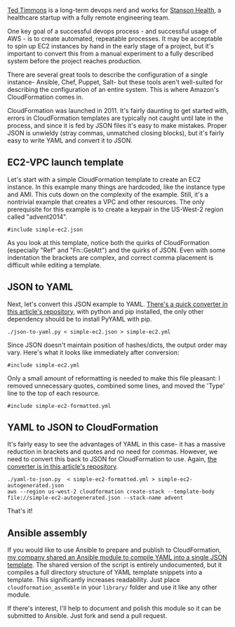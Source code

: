 [Ted Timmons](http://twitter.com/tedder42) is a long-term devops nerd and works for [Stanson Health](http://stansonhealth.com/), a healthcare startup with a fully remote engineering team.

One key goal of a successful devops process - and successful usage of AWS - is to create automated, repeatable processes. It may be acceptable to spin up EC2 instances by hand in the early stage of a project, but it's important to convert this from a manual experiment to a fully described system before the project reaches production.

There are several great tools to describe the configuration of a single instance- Ansible, Chef, Puppet, Salt- but these tools aren't well-suited for describing the configuration of an entire system. This is where Amazon's CloudFormation comes in.

CloudFormation was launched in 2011. It's fairly daunting to get started with, errors in CloudFormation templates are typically not caught until late in the process, and since it is fed by JSON files it's easy to make mistakes. Proper JSON is unwieldy (stray commas, unmatched closing blocks), but it's fairly easy to write YAML and convert it to JSON.

## EC2-VPC launch template

Let's start with a simple CloudFormation template to create an EC2 instance. In this example many things are hardcoded, like the instance type and AMI. This cuts down on the complexity of the example. Still, it's a nontrivial example that creates a VPC and other resources. The only prerequisite for this example is to create a keypair in the US-West-2 region called "advent2014".

    #include simple-ec2.json

As you look at this template, notice both the quirks of CloudFormation (especially "Ref" and "Fn::GetAtt") and the quirks of JSON. Even with some indentation the brackets are complex, and correct comma placement is difficult while editing a template.

## JSON to YAML

Next, let's convert this JSON example to YAML. [There's a quick converter in this article's repository](https://github.com/tedder/aws-advent-2014-yml-cloudformation/json-to-yaml.py), with python and pip installed, the only other dependency should be to install PyYAML with pip.

    ./json-to-yaml.py < simple-ec2.json > simple-ec2.yml

Since JSON doesn't maintain position of hashes/dicts, the output order may vary. Here's what it looks like immediately after conversion:

    #include simple-ec2.yml

Only a small amount of reformatting is needed to make this file pleasant: I removed unnecessary quotes, combined some lines, and moved the 'Type' line to the top of each resource.

    #include simple-ec2-formatted.yml

## YAML to JSON to CloudFormation

It's fairly easy to see the advantages of YAML in this case- it has a massive reduction in brackets and quotes and no need for commas. However, we need to convert this back to JSON for CloudFormation to use. Again, [the converter is in this article's repository](https://github.com/tedder/aws-advent-2014-yml-cloudformation/yaml-to-json.py).

    ./yaml-to-json.py  < simple-ec2-formatted.yml > simple-ec2-autogenerated.json
    aws --region us-west-2 cloudformation create-stack --template-body file://simple-ec2-autogenerated.json --stack-name advent

That's it!


## Ansible assembly

If you would like to use Ansible to prepare and publish to CloudFormation, [my company shared an Ansible module to compile YAML into a single JSON template](https://github.com/stansonhealth/ansible-modules/blob/master/cloudformation_assemble). The shared version of the script is entirely undocumented, but it compiles a full directory structure of YAML template snippets into a template. This significantly increases readability. Just place `cloudformation_assemble` in your `library/` folder and use it like any other module.

If there's interest, I'll help to document and polish this module so it can be submitted to Ansible. Just fork and send a pull request.


